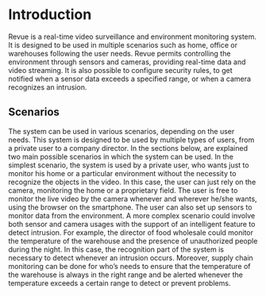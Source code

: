 # Introduction

Revue is a real-time video surveillance and environment monitoring system.
It is designed to be used in multiple scenarios such as home, office or warehouses following the user needs. 
Revue permits controlling the environment through sensors and cameras, providing real-time data and video streaming. 
It is also possible to configure security rules, to get notified when a sensor data exceeds a specified range, or when a camera recognizes an intrusion.

## Scenarios

The system can be used in various scenarios, depending on the user needs.
This system is designed to be used by multiple types of users, from a private user to a company director.
In the sections below, are explained two main possible scenarios in which the system can be used.
In the simplest scenario, the system is used by a private user, who wants just to monitor his home or a particular environment without the necessity to recognize the objects in the video. 
In this case, the user can just rely on the camera, monitoring the home or a proprietary field. 
The user is free to monitor the live video by the camera whenever and wherever he/she wants, using the browser on the smartphone. 
The user can also set up sensors to monitor data from the environment.
A more complex scenario could involve both sensor and camera usages with the support of an intelligent feature to detect intrusion. 
For example, the director of food wholesale could monitor the temperature of the warehouse and the presence of unauthorized people during the night. 
In this case, the recognition part of the system is necessary to detect whenever an intrusion occurs.
Moreover, supply chain monitoring can be done for who’s needs to ensure that the temperature of the warehouse is always in the right range and be alerted whenever the temperature exceeds a certain range to detect or prevent problems.
